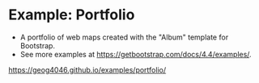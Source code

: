 # Example: Portfolio
- A portfolio of web maps created with the "Album" template for Bootstrap. 
- See more examples at https://getbootstrap.com/docs/4.4/examples/.

https://geog4046.github.io/examples/portfolio/
